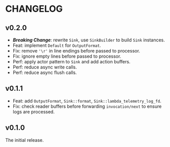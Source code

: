 # CHANGELOG

## v0.2.0

- **_Breaking Change_**: rewrite `Sink`, use `SinkBuilder` to build `Sink` instances.
- Feat: implement `Default` for `OutputFormat`.
- Fix: remove `'\r'` in line endings before passed to processor.
- Fix: ignore empty lines before passed to processor.
- Perf: apply actor pattern to `Sink` and add action buffers.
- Perf: reduce async write calls.
- Perf: reduce async flush calls.

## v0.1.1

- Feat: add `OutputFormat`, `Sink::format`, `Sink::lambda_telemetry_log_fd`.
- Fix: check reader buffers before forwarding `invocation/next` to ensure logs are processed.

## v0.1.0

The initial release.
